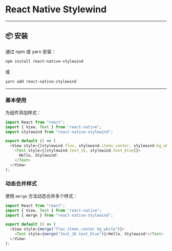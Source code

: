 # React Native Stylewind

---

## 📦 安装

通过 npm 或 yarn 安装：

```bash
npm install react-native-stylewind
```

或

```bash
yarn add react-native-stylewind
```

---

### **基本使用**

为组件添加样式：

```javascript
import React from "react";
import { View, Text } from "react-native";
import stylewind from "react-native-stylewind";

export default () => (
  <View style={[stylewind.flex, stylewind.items_center, stylewind.bg_white]}>
    <Text style={[stylewind.text_16, stylewind.text_blue]}>
      Hello, Stylewind!
    </Text>
  </View>
);
```

### **动态合并样式**

使用 `merge` 方法动态合并多个样式：

```javascript
import React from "react";
import { View, Text } from "react-native";
import { merge } from "react-native-stylewind";

export default () => (
  <View style={merge("flex items_center bg_white")}>
    <Text style={merge("text_16 text_blue")}>Hello, Stylewind!</Text>
  </View>
);
```
